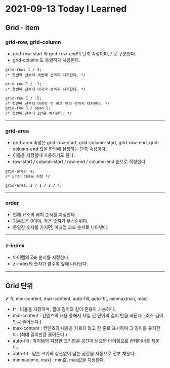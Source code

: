 # 2021-09-13 Today I Learned

## Grid - item

### grid-row, grid-column
* grid-row-start 와 grid-row-end의 단축 속성이며, / 로 구분한다. 
* grid-column 도 동일하게 사용한다.
~~~
grid-row: 1 / 3;
/* 첫번째 선부터 세번째 선까지 차지한다. */

grid-row 1 / -1;
/* 첫번째 선부터 마지막 선까지 차지한다. */

grid-row 1 / -2;
/* 첫번째 선부터 마지막 선 바로 전의 선까지 차지한다. */
grid-row 1 / span 2;
/* 첫번째 선부터 2칸을 차지한다. */
~~~
***

### grid-area
* grid-area 속성은 grid-row-start, grid-column-start, grid-row-end, grid-column-end 값을 한번에 설정하는 단축 속성이다.
* 이름을 지정할때 사용하기도 한다.
* row-start / column-start / row-end / column-end 순으로 작성한다.
~~~
grid-area: a; 
/* a라는 이름을 지정 */

grid-area: 2 / 1 / 2 / 4;
~~~
***

### order
* 현재 요소의 배치 순서를 지정한다.
* 기본값은 0이며, 작은 숫자가 우선순위다.
* 동일한 숫자를 가지면, 마크업 코드 순서로 나타낸다.
***

### z-index
* 아이템의 Z축 순서를 지정한다.
* z-index의 숫자가 클수록 앞에 나타난다.
***

## Grid 단위
✔  fr, min-content, max-content, auto-fill, auto-fit, minmax(min, max)
* fr : 비율을 지정하며, 절대 길이와 같이 혼용이 가능하다.
* min-content : 컨텐츠의 내용 중에서 제일 긴 단어의 길이 만큼 바뀐다. (최소 길이만큼 줄어든다.)
* max-content : 컨텐츠의 내용을 자르지 않고 한 줄로 표시하여 그 길이를 유지한다. (최대 길이만큼 줄어든다.)
* auto-fill : 아이템의 지정한 크기만큼 공간이 남으면 아이템으로 컨테이너를 채운다.
* auto-fit : 남는 크기와 상관없이 남는 공간을 자동으로 전부 채운다.
* minmax(min, max) : min값, max값을 지정한다.
